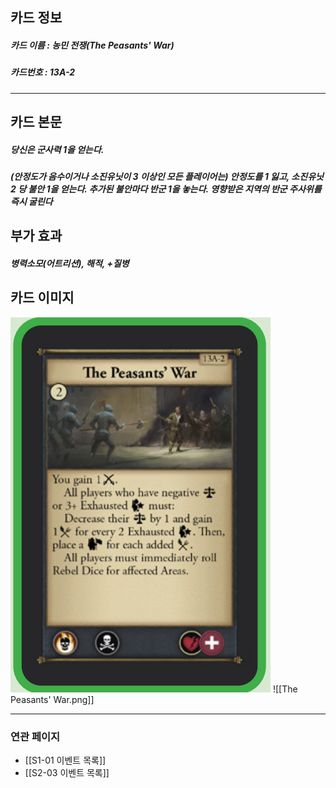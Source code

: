 ## 카드 정보
##### 카드 이름 : 농민 전쟁(The Peasants' War)
##### 카드번호 : 13A-2
---
## 카드 본문
##### 당신은 군사력 1을 얻는다.

##### (안정도가 음수이거나 소진유닛이 3 이상인 모든 플레이어는) 안정도를 1 잃고, 소진유닛 2 당 불안 1을 얻는다. 추가된 불안마다 반군 1을 놓는다. 영향받은 지역의 반군 주사위를 즉시 굴린다 

## 부가 효과
##### 병력소모(어트리션), 해적, +질병

## 카드 이미지
<img src="\Assets\The Peasants' War.png"/>
![[The Peasants' War.png]]

--- 

### 연관 페이지
- [[S1-01 이벤트 목록]]
- [[S2-03 이벤트 목록]]
